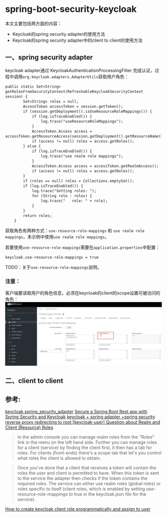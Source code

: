 # spring-boot-security-keycloak

本文主要包括两方面的内容：
- Keycloak的spring security adapter的使用方法
- Keycloak的spring security adapter中的client to client的使用方法

## 一、spring security adapter

keycloak adapter通过 KeycloakAuthenticationProcessingFilter 完成认证，过程中调用`org.keycloak.adapters.AdapterUtils`获取用户角色：
```
public static Set<String> getRolesFromSecurityContext(RefreshableKeycloakSecurityContext session) {
        Set<String> roles = null;
        AccessToken accessToken = session.getToken();
        if (session.getDeployment().isUseResourceRoleMappings()) {
            if (log.isTraceEnabled()) {
                log.trace("useResourceRoleMappings");
            }
            AccessToken.Access access = accessToken.getResourceAccess(session.getDeployment().getResourceName());
            if (access != null) roles = access.getRoles();
        } else {
            if (log.isTraceEnabled()) {
                log.trace("use realm role mappings");
            }
            AccessToken.Access access = accessToken.getRealmAccess();
            if (access != null) roles = access.getRoles();
        }
        if (roles == null) roles = Collections.emptySet();
        if (log.isTraceEnabled()) {
            log.trace("Setting roles: ");
            for (String role : roles) {
                log.trace("   role: " + role);
            }
        }
        return roles;
    }
```
获取角色有两种方式：`use-resource-role-mappings` 和 `use realm role mappings`，本示例中使用`use realm role mappings`。

若要使用`use-resource-role-mappings`需要在`application.properties`中配置：
```
keycloak.use-resource-role-mappings = true
```
TODO：关于`use-resource-role-mappings`说明。

### 注意：
客户端要读取用户的角色信息，必须在keycloak的client的scope设置可被访问的角色：
![](images/client-scope.png)


## 二、client to client



参考:
---
[keycloak spring_security_adapter](http://www.keycloak.org/docs/latest/securing_apps/index.html#_spring_security_adapter)
[Secure a Spring Boot Rest app with Spring Security and Keycloak](https://sandor-nemeth.github.io/java/spring/2017/06/15/spring-boot-with-keycloak.html)
[keycloak + spring adapter +spring security reverse proxy redirecting to root
](https://stackoverflow.com/questions/48231269/keycloak-spring-adapter-spring-security-reverse-proxy-redirecting-to-root?rq=1)
[[keycloak-user] Question about Realm and Client (Resource) Roles](http://lists.jboss.org/pipermail/keycloak-user/2016-January/004329.html)
> In the admin console you can manage realm roles from the "Roles" link in
the menu on the left hand side. Further you can manage roles for a client
(service) by finding the client first, it then has a tab for roles. For
clients (front-ends) there's a scope tab that let's you control what roles
the client is allowed to obtain.

>Once you've done that a client that receives a token will contain the roles
the user and client is permitted to have. When this token is sent to the
service the adapter then checks if the token contains the required roles.
The service can either use realm roles (global roles) or roles specific to
itself (client roles, which is enabled by
setting use-resource-role-mappings to true in the keycloak.json file for
the service).

[How to create keycloak client role programmatically and assign to user
](https://stackoverflow.com/questions/43222769/how-to-create-keycloak-client-role-programmatically-and-assign-to-user)